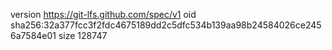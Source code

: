 version https://git-lfs.github.com/spec/v1
oid sha256:32a377fcc3f2fdc4675189dd2c5dfc534b139aa98b24584026ce2456a7584e01
size 128747
